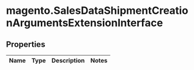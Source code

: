 # magento.SalesDataShipmentCreationArgumentsExtensionInterface

## Properties
Name | Type | Description | Notes
------------ | ------------- | ------------- | -------------


